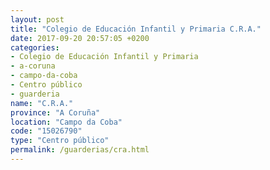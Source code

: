 ```yaml
---
layout: post
title: "Colegio de Educación Infantil y Primaria C.R.A."
date: 2017-09-20 20:57:05 +0200
categories:
- Colegio de Educación Infantil y Primaria
- a-coruna
- campo-da-coba
- Centro público
- guarderia
name: "C.R.A."
province: "A Coruña"
location: "Campo da Coba"
code: "15026790"
type: "Centro público"
permalink: /guarderias/cra.html
---
```

